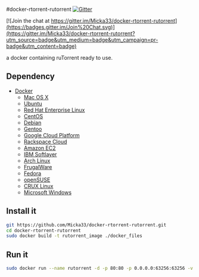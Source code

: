 #docker-rtorrent-rutorrent [![Gitter](https://badges.gitter.im/Join%20Chat.svg)](https://gitter.im/Micka33/docker-rtorrent-rutorrent?utm_source=badge&utm_medium=badge&utm_campaign=pr-badge)

[![Join the chat at https://gitter.im/Micka33/docker-rtorrent-rutorrent](https://badges.gitter.im/Join%20Chat.svg)](https://gitter.im/Micka33/docker-rtorrent-rutorrent?utm_source=badge&utm_medium=badge&utm_campaign=pr-badge&utm_content=badge)

a docker containing ruTorrent ready to use.

## Dependency

- [Docker](https://www.docker.com/)  
  - [Mac OS X](https://docs.docker.com/installation/mac/)  
  - [Ubuntu](https://docs.docker.com/installation/ubuntulinux/)  
  - [Red Hat Enterprise Linux](https://docs.docker.com/installation/rhel/)
  - [CentOS](https://docs.docker.com/installation/centos/)
  - [Debian](https://docs.docker.com/installation/debian/)
  - [Gentoo](https://docs.docker.com/installation/gentoolinux/)
  - [Google Cloud Platform](https://docs.docker.com/installation/google/)
  - [Rackspace Cloud](https://docs.docker.com/installation/rackspace/)
  - [Amazon EC2](https://docs.docker.com/installation/amazon/)
  - [IBM Softlayer](https://docs.docker.com/installation/softlayer/)
  - [Arch Linux](https://docs.docker.com/installation/archlinux/)
  - [FrugalWare](https://docs.docker.com/installation/frugalware/)
  - [Fedora](https://docs.docker.com/installation/fedora/)
  - [openSUSE](https://docs.docker.com/installation/openSUSE/)
  - [CRUX Linux](https://docs.docker.com/installation/cruxlinux/)
  - [Microsoft Windows](https://docs.docker.com/installation/windows/)


## Install it

```bash
git https://github.com/Micka33/docker-rtorrent-rutorrent.git
cd docker-rtorrent-rutorrent
sudo docker build -t rutorrent_image ./docker_files
```

## Run it

```bash
sudo docker run --name rutorrent -d -p 80:80 -p 0.0.0.0:63256:63256 -v `pwd`/mounted:/root/mounted rutorrent_image
```

